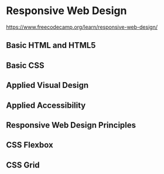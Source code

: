 # Responsive Web Design

https://www.freecodecamp.org/learn/responsive-web-design/

## Basic HTML and HTML5
## Basic CSS
## Applied Visual Design
## Applied Accessibility
## Responsive Web Design Principles
## CSS Flexbox
## CSS Grid
## 
## 
## 
## 